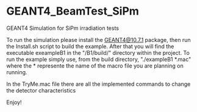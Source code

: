 # GEANT4_BeamTest_SiPm
GEANT4 Simulation for SiPm irradiation tests

To run the simulation please install the GEANT4@10.7.1 package, then run the Install.sh script to build the example.
After that you will find the executable exeampleB1 in the "/B1/build/" directory within the project.
To run the example simply use, from the build directory, "./exampleB1 *.mac" where the * represente the name of the macro file you are planning on running.

In the TryMe.mac file there are all the implemented commands to change the detector characteristics

Enjoy!
